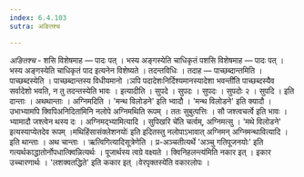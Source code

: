 ```yaml
---
index: 6.4.103
sutra: अङितश्च

---
```

_अङितश्च_ - शसि विशेषमाह — पादः पत् । भस्य अङ्गस्येति चाधिकृतं पशसि विशेषमाह — पादः पत् । भस्य अङ्गस्येति चाधिकृतं पाद इत्यनेन विशेष्यते । तदन्तविधिः । तदाह — पाच्छब्दान्तमिति । पाच्छब्दस्येति । पाच्छब्दान्तस्य विधीयमानो ।ञपि पदादेशःनिर्दिश्यमानस्यादेशा भवन्ती॑ति पाच्छब्दस्यैव सर्वादेशो भवति, न तु तदन्तस्येति भावः । इत्यादीति । सुपदे । सुपदः । सुपदः । सुपदोः २ । सुपदि । इति दान्ताः । अथथान्ताः । अग्निमदिति । 'मन्थ विलोडने' इति भ्वादौ । 'मन्थ विलोडने' इति क्यादौ । उभाभ्यामपि क्विपिअनिदिता॑मिनि नलोपे अग्निमथिति रूपम् । ततः सुबुत्पत्तिः । सौ जश्त्वचर्त्वे इति भावः । भ्यामादौ जश्त्वेन थस्य दः । अग्निमद्भ्यामित्यादि । सुपिखरि चे॑ति चर्त्वम्, अग्निमत्सु । 'मथे विलोडने' इत्यस्याप्येतदेव रूपम् ।मथिहिंसासंक्लेशनयोः॑ इति इदितस्तु नलोपाऽभावात् अग्निमन् अग्निमन्थावित्यादि । इति थान्ताः । अथ चान्ताः । ऋत्विगित्यादिसूत्रेणेति । प्र-अञ्चतीत्यर्थे 'अञ्चु गतिपूजनयोः' इति गत्यर्थकाद्धातोर्नोपधात्क्विन्नित्यर्थः । पूजार्थस्य त्वग्रे वक्ष्यते । क्विनिहलन्त्य॑मिति नकार इत् । इकार उच्चारणार्थः । 'लशक्वतद्धिते' इति ककार इत् ।वेरपृक्तस्ये॑ति वकारलोपः ।